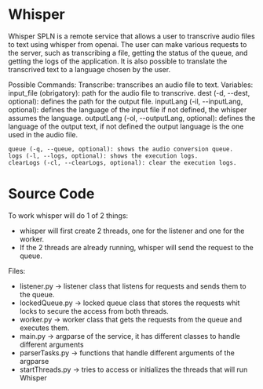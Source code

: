# Whisper

Whisper SPLN is a remote service that allows a user to transcrive audio files to text using whisper from openai.
The user can make various requests to the server, such as transcribing a file, getting the status of the queue, and getting the logs of the application.
It is also possible to translate the transcrived text to a language chosen by the user.

Possible Commands:
    Transcribe: transcribes an audio file to text.
        Variables:
            input_file (obrigatory): path for the audio file to transcrive.
            dest (-d, --dest, optional): defines the path for the output file.
            inputLang (-il, --inputLang, optional): defines the language of the input file if not defined, the whisper assumes the language.
            outputLang (-ol, --outputLang, optional): defines the language of the output text, if not defined the output language is the one used in the audio file.

    queue (-q, --queue, optional): shows the audio conversion queue.
    logs (-l, --logs, optional): shows the execution logs.
    clearLogs (-cl, --clearLogs, optional): clear the execution logs.

# Source Code

To work whisper will do 1 of 2 things:
 - whisper will first create 2 threads, one for the listener and one for the worker.
 - If the 2 threads are already running, whisper will send the request to the queue. 

Files:
- listener.py -> listener class that listens for requests and sends them to the queue.
- lockedQueue.py -> locked queue class that stores the requests whit locks to secure the access from both threads.
- worker.py -> worker class that gets the requests from the queue and executes them.
- main.py -> argparse of the service, it has different classes to handle different arguments
- parserTasks.py -> functions that handle different arguments of the argparse
- startThreads.py -> tries to access or initializes the threads that will run Whisper
